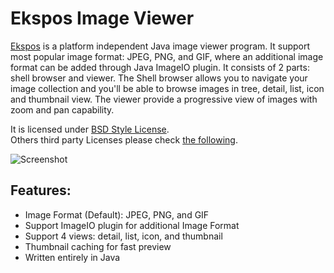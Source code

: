 # Ekspos Image Viewer

[Ekspos](https://www.kiyut.com/products/ekspos/index.php) is a platform independent Java image viewer program. It support most popular image format: JPEG, PNG, and GIF, where an additional image format can be added through Java ImageIO plugin. It consists of 2 parts: shell browser and viewer. The Shell browser allows you to navigate your image collection and you'll be able to browse images in tree, detail, list, icon and thumbnail view. The viewer provide a progressive view of images with zoom and pan capability.

It is licensed under [BSD Style License](https://github.com/tonny-kohar/ekspos/blob/master/LICENSE).  
Others third party Licenses please check [the following](https://github.com/tonny-kohar/ekspos/tree/master/legal).

![Screenshot](https://www.kiyut.com/products/ekspos/browser_thumbnail.png)

## Features:

* Image Format (Default): JPEG, PNG, and GIF
* Support ImageIO plugin for additional Image Format
* Support 4 views: detail, list, icon, and thumbnail
* Thumbnail caching for fast preview
* Written entirely in Java
